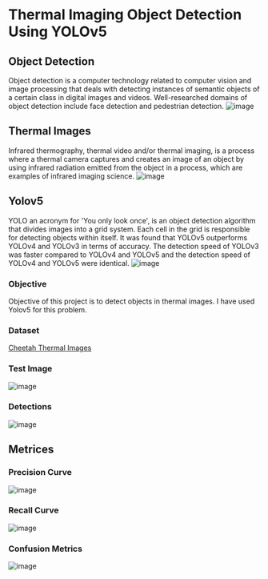 # Thermal Imaging Object Detection Using YOLOv5

## Object Detection
Object detection is a computer technology related to computer vision and image processing that deals with detecting instances of semantic objects of a certain class in digital images and videos. Well-researched domains of object detection include face detection and pedestrian detection. 
![image](https://user-images.githubusercontent.com/44013285/159626881-94da15d3-26a1-4e3f-b7ca-7f677e0f4c4b.png)

## Thermal Images
Infrared thermography, thermal video and/or thermal imaging, is a process where a thermal camera captures and creates an image of an object by using infrared radiation emitted from the object in a process, which are examples of infrared imaging science.
![image](https://user-images.githubusercontent.com/44013285/159626908-e3b98af5-dba5-447c-9ffe-72b57245032f.png)

## Yolov5
YOLO an acronym for 'You only look once', is an object detection algorithm that divides images into a grid system. Each cell in the grid is responsible for detecting objects within itself.
It was found that YOLOv5 outperforms YOLOv4 and YOLOv3 in terms of accuracy. The detection speed of YOLOv3 was faster compared to YOLOv4 and YOLOv5 and the detection speed of YOLOv4 and YOLOv5 were identical.
![image](https://user-images.githubusercontent.com/44013285/159626946-afb153a4-d205-4077-be5f-517cd755e66f.png)

### Objective 
Objective of this project is to detect objects in thermal images. I have used Yolov5 for this problem.

### Dataset
[Cheetah Thermal Images](https://public.roboflow.com/object-detection/thermal-cheetah/)

### Test Image
![image](https://user-images.githubusercontent.com/44013285/159627133-31f6e7da-8f3d-4758-9172-760a6dd56317.png)
### Detections
![image](https://user-images.githubusercontent.com/44013285/159627161-e00ea6fc-dcbc-48fe-b34a-cdd67050da1c.png)


## Metrices

### Precision Curve
![image](https://user-images.githubusercontent.com/44013285/159627217-7e3b0a3c-7d54-4847-9098-724331116a33.png)
### Recall Curve
![image](https://user-images.githubusercontent.com/44013285/159627247-303d23f0-fc87-4c47-92e8-949dd66d91df.png)
### Confusion Metrics
![image](https://user-images.githubusercontent.com/44013285/159627268-477b4526-7662-433b-9f24-72f6c44edfc1.png)
